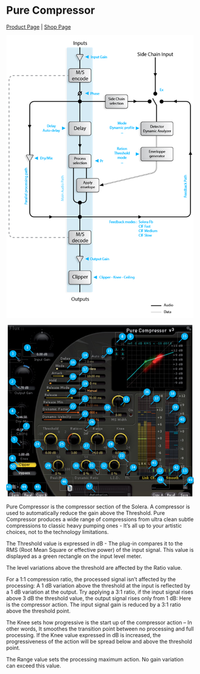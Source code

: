 # Pure Compressor
[Product Page](https://www.flux.audio/project/pure-compressor/) 
| [Shop Page](https://shop.flux.audio/en_US/products/pure-compressor)

![](include/pure-comp_01.png)

![](include/pure-comp_02.png)

Pure Compressor is the compressor section of the Solera. A compressor is used to automatically reduce the gain
above the Threshold. Pure Compressor produces a wide range of compressions from ultra clean subtle compressions to classic heavy pumping ones - It’s all up to your artistic choices, not to the technology limitations.

The Threshold value is expressed in dB - The plug-in compares it to the RMS (Root Mean Square or effective power)
of the input signal. This value is displayed as a green rectangle on the input level meter.

The level variations above the threshold are affected by the Ratio value.

For a 1:1 compression ratio, the processed signal isn’t affected by the processing: A 1 dB variation above the threshold at the input is reflected by a 1 dB variation at the output. Try applying a 3:1 ratio, if the input signal rises above 3
dB the threshold value, the output signal rises only from 1 dB: Here is the compressor action. The input signal gain
is reduced by a 3:1 ratio above the threshold point.

The Knee sets how progressive is the start up of the compressor action – In other words, It smoothes the transition
point between no processing and full processing. If the Knee value expressed in dB is increased, the progressiveness of the action will be spread below and above the threshold point.

The Range value sets the processing maximum action. No gain variation can exceed this value.
